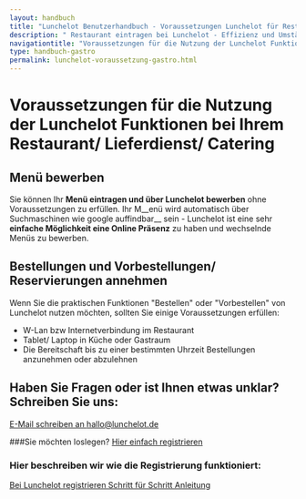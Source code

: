 ```yaml
---
layout: handbuch
title: "Lunchelot Benutzerhandbuch - Voraussetzungen Lunchelot für Restaurants/ Lieferdienste/ Catering"
description: " Restaurant eintragen bei Lunchelot - Effizienz und Umstätze steigern"
navigationtitle: "Voraussetzungen für die Nutzung der Lunchelot Funktionen"
type: handbuch-gastro
permalink: lunchelot-voraussetzung-gastro.html
---
```


# Voraussetzungen für die Nutzung der Lunchelot Funktionen bei Ihrem Restaurant/ Lieferdienst/ Catering


## Menü bewerben 
Sie können Ihr __Menü eintragen und über Lunchelot bewerben__ ohne Voraussetzungen zu erfüllen.  Ihr M__enü wird automatisch über Suchmaschinen wie google auffindbar__ sein - Lunchelot ist eine sehr __einfache Möglichkeit eine Online Präsenz__ zu haben und wechselnde Menüs zu bewerben.

## Bestellungen und Vorbestellungen/ Reservierungen annehmen
Wenn Sie die praktischen Funktionen "Bestellen" oder "Vorbestellen" von Lunchelot nutzen möchten, sollten Sie einige Voraussetzungen erfüllen: 

 * W-Lan bzw Internetverbindung im Restaurant
 * Tablet/ Laptop in Küche oder Gastraum
 * Die Bereitschaft bis zu einer bestimmten Uhrzeit Bestellungen anzunehmen oder abzulehnen


## Haben Sie Fragen oder ist Ihnen etwas unklar? Schreiben Sie uns: 
[E-Mail schreiben an hallo@lunchelot.de](hallo@lunchelot.de)

###Sie möchten loslegen?  [Hier einfach registrieren](https://lunchelot.de/signup)

### Hier beschreiben wir wie die Registrierung funktioniert:  
<a href="LINK" title="Mittagstisch Traube am See" target="_blank">Bei Lunchelot registrieren Schritt für Schritt Anleitung</a>



